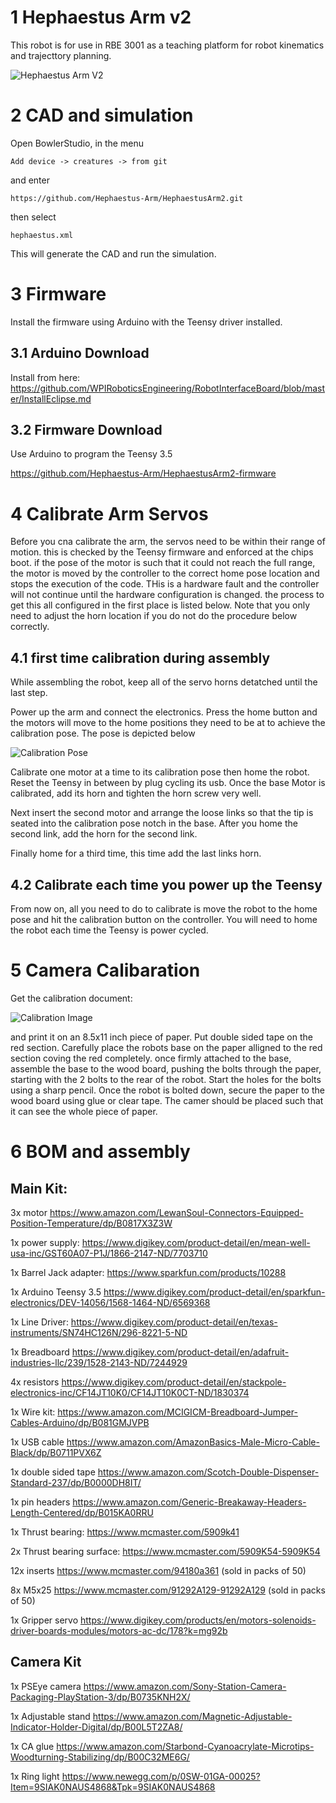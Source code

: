 # 1 Hephaestus Arm v2

This robot is for use in RBE 3001 as a teaching platform for robot kinematics and trajecttory planning. 

![Hephaestus Arm V2](cadImage.png)

# 2 CAD and simulation

Open BowlerStudio, in the menu

```
Add device -> creatures -> from git
```
and enter
```
https://github.com/Hephaestus-Arm/HephaestusArm2.git
```
then select
```
hephaestus.xml 
```

This will generate the CAD and run the simulation. 

# 3 Firmware

Install the firmware using Arduino with the Teensy driver installed.

## 3.1 Arduino Download

Install from here: https://github.com/WPIRoboticsEngineering/RobotInterfaceBoard/blob/master/InstallEclipse.md

## 3.2 Firmware Download

Use Arduino to program the Teensy 3.5

https://github.com/Hephaestus-Arm/HephaestusArm2-firmware

# 4 Calibrate Arm Servos

Before you cna calibrate the arm, the servos need to be within their range of motion. this is checked by the Teensy firmware and enforced at the chips boot. if the pose of the motor is such that it could not reach the full range, the motor is moved by the controller to the correct home pose location and stops the execution of the code. THis is a hardware fault and the controller will not continue until the hardware configuration is changed. the process to get this all configured in the first place is listed below. Note that you only need to adjust the horn location if you do not do the procedure below correctly. 

## 4.1 first time calibration during assembly

While assembling the robot, keep all of the servo horns detatched until the last step.

Power up the arm and connect the electronics. Press the home button and the motors will move to the home positions they need to be at to achieve the calibration pose. The pose is depicted below

![Calibration Pose](armCalibration.png) 

Calibrate one motor at a time to its calibration pose then home the robot. Reset the Teensy in between by plug cycling its usb. Once the base Motor is calibrated, add its horn and tighten the horn screw very well.

Next insert the second motor and arrange the loose links so that the tip is seated into the calibration pose notch in the base. After you home the second link, add the horn for the second link. 

Finally home for a third time, this time add the last links horn. 

## 4.2 Calibrate each time you power up the Teensy

From now on, all you need to do to calibrate is move the robot to the home pose and hit the calibration button on the controller. You will need to home the robot each time the Teensy is power cycled. 


# 5 Camera Calibaration

Get the calibration document:

![Calibration Image](./CalibrationImageDocument.svg)

and print it on an 8.5x11 inch piece of paper. Put double sided tape on the red section. Carefully place the robots base on the paper alligned to the red section coving the red completely. once firmly attached to the base, assemble the base to the wood board, pushing the bolts through the paper, starting with the 2 bolts to the rear of the robot. Start the holes for the bolts using a sharp pencil. Once the robot is bolted down, secure the paper to the wood board using glue or clear tape. The camer should be placed such that it can see the whole piece of paper. 

# 6 BOM and assembly

## Main Kit:

3x motor https://www.amazon.com/LewanSoul-Connectors-Equipped-Position-Temperature/dp/B0817X3Z3W

1x power supply: https://www.digikey.com/product-detail/en/mean-well-usa-inc/GST60A07-P1J/1866-2147-ND/7703710

1x Barrel Jack adapter: https://www.sparkfun.com/products/10288

1x Arduino Teensy 3.5 https://www.digikey.com/product-detail/en/sparkfun-electronics/DEV-14056/1568-1464-ND/6569368

1x Line Driver: https://www.digikey.com/product-detail/en/texas-instruments/SN74HC126N/296-8221-5-ND

1x Breadboard https://www.digikey.com/product-detail/en/adafruit-industries-llc/239/1528-2143-ND/7244929

4x resistors https://www.digikey.com/product-detail/en/stackpole-electronics-inc/CF14JT10K0/CF14JT10K0CT-ND/1830374

1x Wire kit: https://www.amazon.com/MCIGICM-Breadboard-Jumper-Cables-Arduino/dp/B081GMJVPB

1x USB cable https://www.amazon.com/AmazonBasics-Male-Micro-Cable-Black/dp/B0711PVX6Z

1x double sided tape https://www.amazon.com/Scotch-Double-Dispenser-Standard-237/dp/B0000DH8IT/

1x pin headers https://www.amazon.com/Generic-Breakaway-Headers-Length-Centered/dp/B015KA0RRU

1x Thrust bearing: https://www.mcmaster.com/5909k41

2x Thrust bearing surface:  https://www.mcmaster.com/5909K54-5909K54

12x inserts https://www.mcmaster.com/94180a361 (sold in packs of 50)

8x M5x25 https://www.mcmaster.com/91292A129-91292A129 (sold in packs of 50)

1x Gripper servo  https://www.digikey.com/products/en/motors-solenoids-driver-boards-modules/motors-ac-dc/178?k=mg92b

## Camera Kit

1x PSEye camera https://www.amazon.com/Sony-Station-Camera-Packaging-PlayStation-3/dp/B0735KNH2X/

1x Adjustable stand https://www.amazon.com/Magnetic-Adjustable-Indicator-Holder-Digital/dp/B00L5T2ZA8/

1x CA glue https://www.amazon.com/Starbond-Cyanoacrylate-Microtips-Woodturning-Stabilizing/dp/B00C32ME6G/

1x Ring light https://www.newegg.com/p/0SW-01GA-00025?Item=9SIAK0NAUS4868&Tpk=9SIAK0NAUS4868

